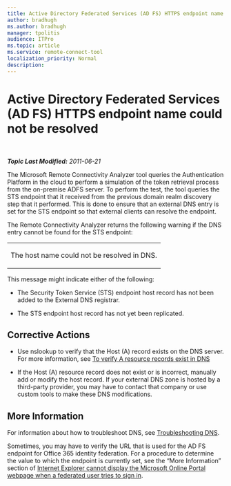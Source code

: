 ```yaml
---
title: Active Directory Federated Services (AD FS) HTTPS endpoint name could not be resolved
author: bradhugh
ms.author: bradhugh
manager: tpolitis
audience: ITPro 
ms.topic: article 
ms.service: remote-connect-tool
localization_priority: Normal
description: 
---
```


<div data-xmlns="http://www.w3.org/1999/xhtml">

<div class="topic" data-xmlns="http://www.w3.org/1999/xhtml" data-msxsl="urn:schemas-microsoft-com:xslt" data-cs="http://msdn.microsoft.com/en-us/">

<div data-asp="http://msdn2.microsoft.com/asp">

# Active Directory Federated Services (AD FS) HTTPS endpoint name could not be resolved

</div>

<div id="mainSection">

<div id="mainBody">

<span> </span>

_**Topic Last Modified:** 2011-06-21_

The Microsoft Remote Connectivity Analyzer tool queries the Authentication Platform in the cloud to perform a simulation of the token retrieval process from the on-premise ADFS server. To perform the test, the tool queries the STS endpoint that it received from the previous domain realm discovery step that it performed. This is done to ensure that an external DNS entry is set for the STS endpoint so that external clients can resolve the endpoint.

The Remote Connectivity Analyzer returns the following warning if the DNS entry cannot be found for the STS endpoint:


<table>
<colgroup>
<col style="width: 100%" />
</colgroup>
<tbody>
<tr class="odd">
<td><p>The host name could not be resolved in DNS.</p></td>
</tr>
</tbody>
</table>

This message might indicate either of the following:

  - The Security Token Service (STS) endpoint host record has not been added to the External DNS registrar.

  - The STS endpoint host record has not yet been replicated.

<div>

## Corrective Actions

  - Use nslookup to verify that the Host (A) record exists on the DNS server. For more information, see [To verify A resource records exist in DNS](http://go.microsoft.com/fwlink/?linkid=63001)

  - If the Host (A) resource record does not exist or is incorrect, manually add or modify the host record. If your external DNS zone is hosted by a third-party provider, you may have to contact that company or use custom tools to make these DNS modifications.

<div>

## More Information

For information about how to troubleshoot DNS, see [Troubleshooting DNS](http://go.microsoft.com/fwlink/?linkid=63003).

Sometimes, you may have to verify the URL that is used for the AD FS endpoint for Office 365 identity federation. For a procedure to determine the value to which the endpoint is currently set, see the “More Information” section of [Internet Explorer cannot display the Microsoft Online Portal webpage when a federated user tries to sign in](http://support.microsoft.com/kb/2419389).

</div>

</div>

</div>

<span> </span>

</div>

</div>

</div>

